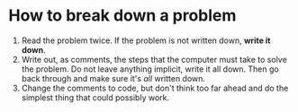 # How to break down a problem
1. Read the problem twice. If the problem is not written down, **write it
   down**.
2. Write out, as comments, the steps that the computer must take to solve the
   problem. Do not leave anything implicit, write it all down. Then go back
   through and make sure it's *all* written down.
3. Change the comments to code, but don't think too far ahead and do the
   simplest thing that could possibly work.

